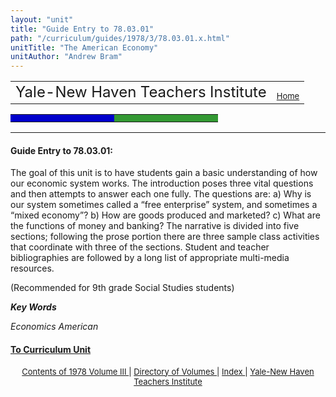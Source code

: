 ```yaml
---
layout: "unit"
title: "Guide Entry to 78.03.01"
path: "/curriculum/guides/1978/3/78.03.01.x.html"
unitTitle: "The American Economy"
unitAuthor: "Andrew Bram"
---
```

<body>
 <table cellpadding="0" cellspacing="0" width="100%">
  <tr>
   <td valign="bottom">
    <font size="+2">
     Yale-New Haven Teachers Institute
    </font>
   </td>
   <td align="right" valign="bottom">
    <font size="-1">
     <a href="../../../../">
      Home
     </a>
    </font>
   </td>
  </tr>
 </table>
 <table border="0" cellpadding="0" cellspacing="0" width="100%">
  <tr>
   <td align="right" bgcolor="#0000cc">
    <img height="5" src="../../../../pix/bluegrad.jpg" width="150"/>
   </td>
   <td align="left" bgcolor="#339933">
    <img height="5" src="../../../../pix/greengrad.jpg" width="150"/>
   </td>
  </tr>
 </table>
 <p>
  <!-- END HEADER -->
 </p>
 <p>
 </p>
 <hr/>
 <h4>
  Guide Entry to 78.03.01:
 </h4>
 The goal of this unit is to have students gain a basic understanding of how our economic system works.  The introduction poses three vital questions and then attempts to answer each one fully.  The questions are: a) Why is our system sometimes called a “free enterprise” system, and sometimes a “mixed economy”? b) How are goods produced and marketed? c) What are the functions of money and banking? The narrative is divided into five sections; following the prose portion there are three sample class activities that coordinate with three of the sections.  Student and teacher bibliographies are followed by a long list of appropriate multi-media resources.
 <p>
  (Recommended for 9th grade Social Studies students)
 </p>
 <p>
 </p>
 <p>
  <b>
   <i>
    Key Words
   </i>
  </b>
  <br/>
 </p>
 <p>
  <i>
   Economics American
  </i>
 </p>
 <p>
 </p>
 <p>
 </p>
 <h4>
  <a href="../../../units/1978/3/78.03.01.x.html">
   To Curriculum Unit
  </a>
 </h4>
 <center>
  <font size="-1">
   <a href="../../../units/1978/3/">
    Contents of 1978 Volume III
   </a>
   |
   <a href="../../../units/">
    Directory of Volumes
   </a>
   |
   <a href="../../../indexes/">
    Index
   </a>
   |
   <a href="../../../../">
    Yale-New Haven Teachers Institute
   </a>
  </font>
 </center>
</body>